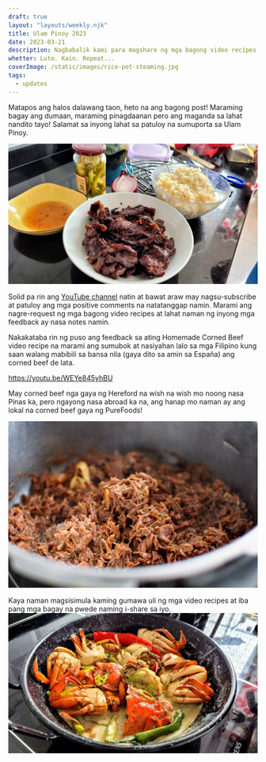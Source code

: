```yaml
---
draft: true
layout: "layouts/weekly.njk"
title: Ulam Pinoy 2023
date: 2023-03-21
description: Nagbabalik kami para magshare ng mga bagong video recipes at iba pa...
whetter: Luto. Kain. Repeat...
coverImage: /static/images/rice-pot-steaming.jpg
tags:
  - updates
---
```


Matapos ang halos dalawang taon, heto na ang bagong post! Maraming bagay ang dumaan, maraming pinagdaanan pero ang maganda sa lahat nandito tayo! Salamat sa inyong lahat sa patuloy na sumuporta sa Ulam Pinoy. 

![Cured spiced beef and fried rice](/static/images/beef-tapa-sinangag.jpg)

Solid pa rin ang [YouTube channel](https://www.youtube.com/@ulampinoy) natin at bawat araw may nagsu-subscribe at patuloy ang mga positive comments na natatanggap namin. Marami ang nagre-request ng mga bagong video recipes at lahat naman ng inyong mga feedback ay nasa notes namin.

Nakakataba rin ng puso ang feedback sa ating Homemade Corned Beef video recipe na marami ang sumubok at nasiyahan lalo sa mga Filipino kung saan walang mabibili sa bansa nila (gaya dito sa amin sa España) ang corned beef de lata. 

https://youtu.be/WEYe845yhBU

May corned beef nga gaya ng Hereford na wish na wish mo noong nasa Pinas ka, pero ngayong nasa abroad ka na, ang hanap mo naman ay ang lokal na corned beef gaya ng PureFoods! 

![Corned beef just out of the food cookr](/static/images/corned-beef-cooker.jpg)

Kaya naman magsisimula kaming gumawa uli ng mga video recipes at iba pang mga bagay na pwede naming i-share sa iyo.
![Ginataang alimango sa wok](/static/images/ginataang-alimango-wok.jpg)





